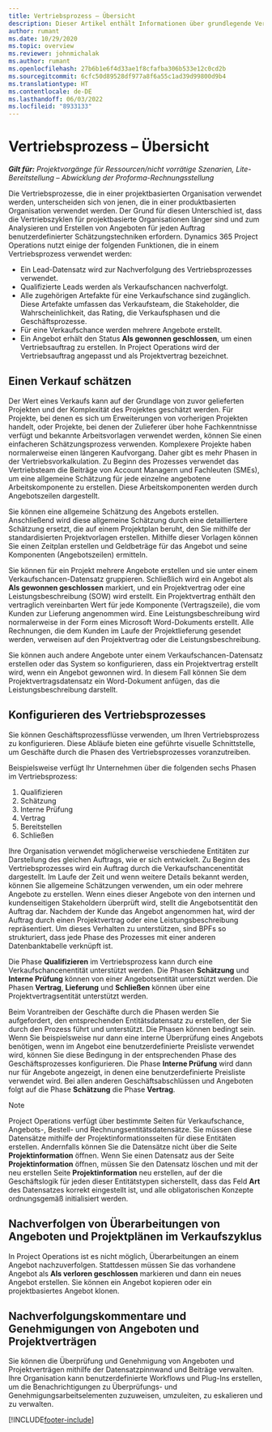 ```yaml
---
title: Vertriebsprozess – Übersicht
description: Dieser Artikel enthält Informationen über grundlegende Verkaufsprozesse.
author: rumant
ms.date: 10/29/2020
ms.topic: overview
ms.reviewer: johnmichalak
ms.author: rumant
ms.openlocfilehash: 27b6b1e6f4d33ae1f8cfafba306b533e12c0cd2b
ms.sourcegitcommit: 6cfc50d89528df977a8f6a55c1ad39d99800d9b4
ms.translationtype: HT
ms.contentlocale: de-DE
ms.lasthandoff: 06/03/2022
ms.locfileid: "8933133"
---
```

# <a name="sales-process-overview"></a>Vertriebsprozess – Übersicht

_**Gilt für:** Projektvorgänge für Ressourcen/nicht vorrätige Szenarien, Lite-Bereitstellung – Abwicklung der Proforma-Rechnungsstellung_

Die Vertriebsprozesse, die in einer projektbasierten Organisation verwendet werden, unterscheiden sich von jenen, die in einer produktbasierten Organisation verwendet werden. Der Grund für diesen Unterschied ist, dass die Vertriebszyklen für projektbasierte Organisationen länger sind und zum Analysieren und Erstellen von Angeboten für jeden Auftrag benutzerdefinierter Schätzungstechniken erfordern. Dynamics 365 Project Operations nutzt einige der folgenden Funktionen, die in einem Vertriebsprozess verwendet werden:

- Ein Lead-Datensatz wird zur Nachverfolgung des Vertriebsprozesses verwendet.
- Qualifizierte Leads werden als Verkaufschancen nachverfolgt.
- Alle zugehörigen Artefakte für eine Verkaufschance sind zugänglich. Diese Artefakte umfassen das Verkaufsteam, die Stakeholder, die Wahrscheinlichkeit, das Rating, die Verkaufsphasen und die Geschäftsprozesse.
- Für eine Verkaufschance werden mehrere Angebote erstellt.
- Ein Angebot erhält den Status **Als gewonnen geschlossen**, um einen Vertriebsauftrag zu erstellen. In Project Operations wird der Vertriebsauftrag angepasst und als Projektvertrag bezeichnet.

## <a name="estimate-a-sale"></a>Einen Verkauf schätzen
Der Wert eines Verkaufs kann auf der Grundlage von zuvor gelieferten Projekten und der Komplexität des Projektes geschätzt werden. Für Projekte, bei denen es sich um Erweiterungen von vorherigen Projekten handelt, oder Projekte, bei denen der Zulieferer über hohe Fachkenntnisse verfügt und bekannte Arbeitsvorlagen verwendet werden, können Sie einen einfacheren Schätzungsprozess verwenden. Komplexere Projekte haben normalerweise einen längeren Kaufvorgang. Daher gibt es mehr Phasen in der Vertriebsvorkalkulation. Zu Beginn des Prozesses verwendet das Vertriebsteam die Beiträge von Account Managern und Fachleuten (SMEs), um eine allgemeine Schätzung für jede einzelne angebotene Arbeitskomponente zu erstellen. Diese Arbeitskomponenten werden durch Angebotszeilen dargestellt. 

Sie können eine allgemeine Schätzung des Angebots erstellen. Anschließend wird diese allgemeine Schätzung durch eine detailliertere Schätzung ersetzt, die auf einem Projektplan beruht, den Sie mithilfe der standardisierten Projektvorlagen erstellen. Mithilfe dieser Vorlagen können Sie einen Zeitplan erstellen und Geldbeträge für das Angebot und seine Komponenten (Angebotszeilen) ermitteln. 

Sie können für ein Projekt mehrere Angebote erstellen und sie unter einem Verkaufschancen-Datensatz gruppieren. Schließlich wird ein Angebot als **Als gewonnen geschlossen** markiert, und ein Projektvertrag oder eine Leistungsbeschreibung (SOW) wird erstellt. Ein Projektvertrag enthält den vertraglich vereinbarten Wert für jede Komponente (Vertragszeile), die vom Kunden zur Lieferung angenommen wird. Eine Leistungsbeschreibung wird normalerweise in der Form eines Microsoft Word-Dokuments erstellt. Alle Rechnungen, die dem Kunden im Laufe der Projektlieferung gesendet werden, verweisen auf den Projektvertrag oder die Leistungsbeschreibung.

Sie können auch andere Angebote unter einem Verkaufschancen-Datensatz erstellen oder das System so konfigurieren, dass ein Projektvertrag erstellt wird, wenn ein Angebot gewonnen wird. In diesem Fall können Sie dem Projektvertragsdatensatz ein Word-Dokument anfügen, das die Leistungsbeschreibung darstellt.

## <a name="configure-the-sales-process"></a>Konfigurieren des Vertriebsprozesses
Sie können Geschäftsprozessflüsse verwenden, um Ihren Vertriebsprozess zu konfigurieren. Diese Abläufe bieten eine geführte visuelle Schnittstelle, um Geschäfte durch die Phasen des Vertriebsprozesses voranzutreiben.

Beispielsweise verfügt Ihr Unternehmen über die folgenden sechs Phasen im Vertriebsprozess:

1. Qualifizieren
2. Schätzung
3. Interne Prüfung
4. Vertrag
5. Bereitstellen
6. Schließen
 
Ihre Organisation verwendet möglicherweise verschiedene Entitäten zur Darstellung des gleichen Auftrags, wie er sich entwickelt. Zu Beginn des Vertriebsprozesses wird ein Auftrag durch die Verkaufschancenentität dargestellt. Im Laufe der Zeit und wenn weitere Details bekannt werden, können Sie allgemeine Schätzungen verwenden, um ein oder mehrere Angebote zu erstellen. Wenn eines dieser Angebote von den internen und kundenseitigen Stakeholdern überprüft wird, stellt die Angebotsentität den Auftrag dar. Nachdem der Kunde das Angebot angenommen hat, wird der Auftrag durch einen Projektvertrag oder eine Leistungsbeschreibung repräsentiert. Um dieses Verhalten zu unterstützen, sind BPFs so strukturiert, dass jede Phase des Prozesses mit einer anderen Datenbanktabelle verknüpft ist.

Die Phase **Qualifizieren** im Vertriebsprozess kann durch eine Verkaufschancenentität unterstützt werden. Die Phasen **Schätzung** und **Interne Prüfung** können von einer Angebotsentität unterstützt werden. Die Phasen **Vertrag**, **Lieferung** und **Schließen** können über eine Projektvertragsentität unterstützt werden.

Beim Vorantreiben der Geschäfte durch die Phasen werden Sie aufgefordert, den entsprechenden Entitätsdatensatz zu erstellen, der Sie durch den Prozess führt und unterstützt. Die Phasen können bedingt sein. Wenn Sie beispielsweise nur dann eine interne Überprüfung eines Angebots benötigen, wenn im Angebot eine benutzerdefinierte Preisliste verwendet wird, können Sie diese Bedingung in der entsprechenden Phase des Geschäftsprozesses konfigurieren. Die Phase **Interne Prüfung** wird dann nur für Angebote angezeigt, in denen eine benutzerdefinierte Preisliste verwendet wird. Bei allen anderen Geschäftsabschlüssen und Angeboten folgt auf die Phase **Schätzung** die Phase **Vertrag**.

> [!NOTE]
> Project Operations verfügt über bestimmte Seiten für Verkaufschance, Angebots-, Bestell- und Rechnungsentitätsdatensätze. Sie müssen diese Datensätze mithilfe der Projektinformationsseiten für diese Entitäten erstellen. Andernfalls können Sie die Datensätze nicht über die Seite **Projektinformation** öffnen. Wenn Sie einen Datensatz aus der Seite **Projektinformation** öffnen, müssen Sie den Datensatz löschen und mit der neu erstellen Seite **Projektinformation** neu erstellen, auf der die Geschäftslogik für jeden dieser Entitätstypen sicherstellt, dass das Feld **Art** des Datensatzes korrekt eingestellt ist, und alle obligatorischen Konzepte ordnungsgemäß initialisiert werden.


## <a name="track-revisions-to-quotes-and-project-plans-in-the-sales-cycle"></a>Nachverfolgen von Überarbeitungen von Angeboten und Projektplänen im Verkaufszyklus
In Project Operations ist es nicht möglich, Überarbeitungen an einem Angebot nachzuverfolgen. Stattdessen müssen Sie das vorhandene Angebot als **Als verloren geschlossen** markieren und dann ein neues Angebot erstellen. Sie können ein Angebot kopieren oder ein projektbasiertes Angebot klonen.

## <a name="track-comments-and-approvals-of-quotes-and-project-contracts"></a>Nachverfolgungskommentare und Genehmigungen von Angeboten und Projektverträgen
Sie können die Überprüfung und Genehmigung von Angeboten und Projektverträgen mithilfe der Datensatzpinnwand und Beiträge verwalten. Ihre Organisation kann benutzerdefinierte Workflows und Plug-Ins erstellen, um die Benachrichtigungen zu Überprüfungs- und Genehmigungsarbeitselementen zuzuweisen, umzuleiten, zu eskalieren und zu verwalten.


[!INCLUDE[footer-include](../includes/footer-banner.md)]